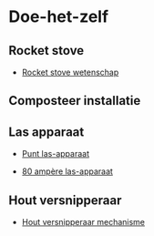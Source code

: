 # Doe-het-zelf

## Rocket stove

* [Rocket stove wetenschap](https://www.youtube.com/watch?v=4TmWvLyaGdk)

## Composteer installatie

## Las apparaat

* [Punt las-apparaat](https://www.youtube.com/watch?v=4q4oMVtW4FI)

* [80 ampère las-apparaat](https://www.youtube.com/watch?v=rlTvZtCKJqQ)

## Hout versnipperaar

* [Hout versnipperaar mechanisme](https://www.youtube.com/watch?v=3WiShUSggas)

